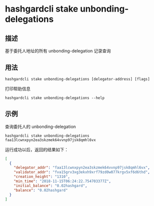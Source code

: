 # hashgardcli stake unbonding-delegations

## 描述

基于委托人地址的所有 unbonding-delegation 记录查询

## 用法

```
hashgardcli stake unbonding-delegations [delegator-address] [flags]
```

打印帮助信息
```
hashgardcli stake unbonding-delegations --help
```

## 示例

查询委托人的 unbonding-delegation
```
hashgardcli stake unbonding-delegations faa13lcwnxpyn2ea3skzmek64vvnp97jsk8qmhl6vx
```

运行成功以后，返回的结果如下：

```json
[
  {
    "delegator_addr": "faa13lcwnxpyn2ea3skzmek64vvnp97jsk8qmhl6vx",
    "validator_addr": "fva15grv3xg3ekxh9xrf79zd0w077krgv5xf6d6thd",
    "creation_height": "1310",
    "min_time": "2018-11-15T06:24:22.754703377Z",
    "initial_balance": "0.02hashgard",
    "balance": "0.02hashgard"
  }
]
```

